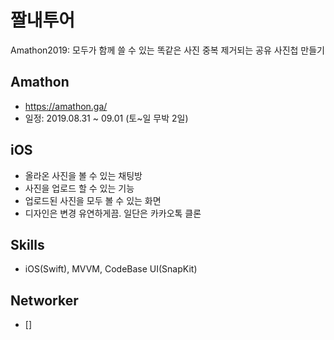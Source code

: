 # 짤내투어
Amathon2019: 모두가 함께 쓸 수 있는 똑같은 사진 중복 제거되는 공유 사진첩 만들기

## Amathon
- https://amathon.ga/
- 일정: 2019.08.31 ~ 09.01 (토~일 무박 2일)

## iOS
- 올라온 사진을 볼 수 있는 채팅방
- 사진을 업로드 할 수 있는 기능
- 업로드된 사진을 모두 볼 수 있는 화면
- 디자인은 변경 유연하게끔. 일단은 카카오톡 클론

## Skills
- iOS(Swift), MVVM, CodeBase UI(SnapKit)


## Networker
- []
